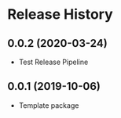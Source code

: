 # Release History


## 0.0.2 (2020-03-24)
- Test Release Pipeline


## 0.0.1 (2019-10-06)
  - Template package
